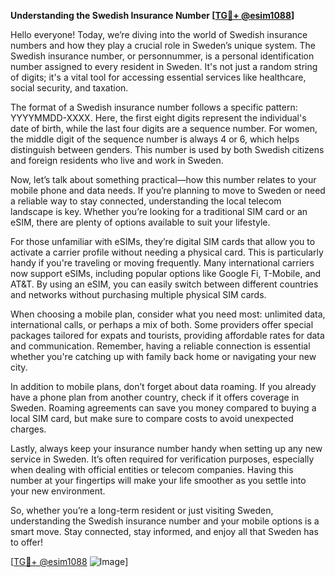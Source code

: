 **Understanding the Swedish Insurance Number [[TG💪+ @esim1088](https://t.me/s/esim1088)]**

Hello everyone! Today, we’re diving into the world of Swedish insurance numbers and how they play a crucial role in Sweden’s unique system. The Swedish insurance number, or personnummer, is a personal identification number assigned to every resident in Sweden. It's not just a random string of digits; it's a vital tool for accessing essential services like healthcare, social security, and taxation.

The format of a Swedish insurance number follows a specific pattern: YYYYMMDD-XXXX. Here, the first eight digits represent the individual's date of birth, while the last four digits are a sequence number. For women, the middle digit of the sequence number is always 4 or 6, which helps distinguish between genders. This number is used by both Swedish citizens and foreign residents who live and work in Sweden.

Now, let’s talk about something practical—how this number relates to your mobile phone and data needs. If you’re planning to move to Sweden or need a reliable way to stay connected, understanding the local telecom landscape is key. Whether you’re looking for a traditional SIM card or an eSIM, there are plenty of options available to suit your lifestyle.

For those unfamiliar with eSIMs, they’re digital SIM cards that allow you to activate a carrier profile without needing a physical card. This is particularly handy if you're traveling or moving frequently. Many international carriers now support eSIMs, including popular options like Google Fi, T-Mobile, and AT&T. By using an eSIM, you can easily switch between different countries and networks without purchasing multiple physical SIM cards.

When choosing a mobile plan, consider what you need most: unlimited data, international calls, or perhaps a mix of both. Some providers offer special packages tailored for expats and tourists, providing affordable rates for data and communication. Remember, having a reliable connection is essential whether you're catching up with family back home or navigating your new city.

In addition to mobile plans, don’t forget about data roaming. If you already have a phone plan from another country, check if it offers coverage in Sweden. Roaming agreements can save you money compared to buying a local SIM card, but make sure to compare costs to avoid unexpected charges.

Lastly, always keep your insurance number handy when setting up any new service in Sweden. It’s often required for verification purposes, especially when dealing with official entities or telecom companies. Having this number at your fingertips will make your life smoother as you settle into your new environment.

So, whether you’re a long-term resident or just visiting Sweden, understanding the Swedish insurance number and your mobile options is a smart move. Stay connected, stay informed, and enjoy all that Sweden has to offer!

[[TG💪+ @esim1088](https://t.me/s/esim1088) ![Image](https://i.postimg.cc/Y0z9fWf4/image.png)]